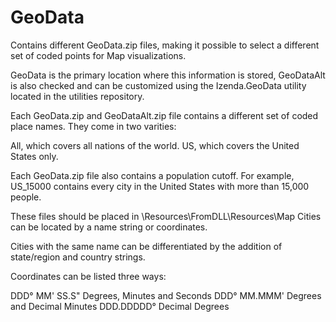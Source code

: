 # GeoData

Contains different GeoData.zip files, making it possible to select a different set of coded points for Map visualizations.

GeoData is the primary location where this information is stored, GeoDataAlt is also checked and can be customized using the Izenda.GeoData utility located in the utilities repository. 

Each GeoData.zip and GeoDataAlt.zip file contains a different set of coded place names. They come in two varities: 

All, which covers all nations of the world. 
US, which covers the United States only. 

Each GeoData.zip file also contains a population cutoff. For example, US_15000 contains every city in the United States with more than 15,000 people. 

These files should be placed in \Resources\FromDLL\Resources\Map Cities can be located by a name string or coordinates.

Cities with the same name can be differentiated by the addition of state/region and country strings. 

Coordinates can be listed three ways: 

DDD° MM' SS.S" Degrees, Minutes and Seconds 
DDD° MM.MMM' Degrees and Decimal Minutes 
DDD.DDDDD° Decimal Degrees
